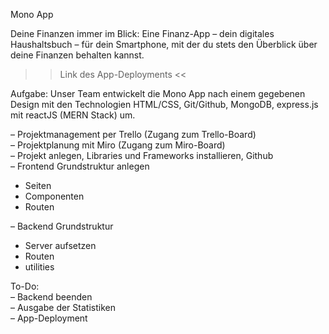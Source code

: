 Mono App

Deine Finanzen immer im Blick: Eine Finanz-App – dein digitales Haushaltsbuch – für dein Smartphone, mit der du stets den Überblick über deine Finanzen behalten kannst.

>> Link des App-Deployments <<

Aufgabe:
Unser Team entwickelt die Mono App nach einem gegebenen Design mit den Technologien HTML/CSS, Git/Github, MongoDB, express.js mit reactJS (MERN Stack) um.

– Projektmanagement per Trello (Zugang zum Trello-Board)  
– Projektplanung mit Miro (Zugang zum Miro-Board)  
– Projekt anlegen, Libraries und Frameworks installieren, Github  
– Frontend Grundstruktur anlegen  
+ Seiten
+ Componenten
+ Routen

– Backend Grundstruktur
+ Server aufsetzen
+ Routen
+ utilities

To-Do:  
– Backend beenden  
– Ausgabe der Statistiken  
– App-Deployment
